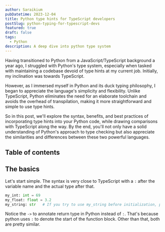 ```yaml
---
author: Saraikium
pubDatetime: 2023-12-04
title: Python type hints for TypeScript developers
postSlug: python-typing-for-typescript-devs
featured: true
draft: false
tags:
  - Python
description: A deep dive into python type system
---
```


Having transitioned to Python from a JavaScript/TypeScript background a year ago,
I struggled with Python's type system, especially when tasked with maintaining a codebase devoid of type hints at my current job.
Initially, my inclination was towards TypeScript.

However, as I immersed myself in Python and its duck typing philosophy, I began to appreciate the language's simplicity and flexibility.
Unlike TypeScript, Python eliminates the need for an elaborate toolchain and avoids the overhead of transpilation, making it more straightforward and simple to use type hints.

So in this post, we'll explore the syntax, benefits, and best practices of incorporating type hints into your Python code, while drawing comparisons with TypeScript along the way.
By the end, you'll not only have a solid understanding of Python's approach to type checking but also appreciate the similarities and differences between these two powerful languages.

## Table of contents

## The basics

Let's start simple. The syntax is very close to TypeScript with a `:` after the variable name and the actual type after that.

```python
my_int: int = 69
my_float: float = 3.2
my_string: str   # If you try to use my_string before initialization, python will throw a NameError
```

Notice the `->` to annotate return type in Python instead of `:`. That's because python uses `:` to denote the start of the function block. Other than that, both are pretty similar.
